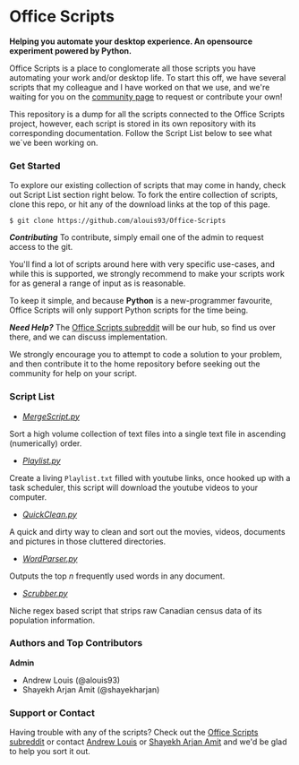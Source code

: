 Office Scripts
==============

**Helping you automate your desktop experience. An opensource experiment powered by Python.**

Office Scripts is a place to conglomerate all those scripts you have automating your work and/or desktop life. To start this off, we have several scripts
that my colleague and I have worked on that we use, and we're waiting for you on the [community page](http://www.reddit.com/r/OfficeScripts) to request or 
contribute your own!

This repository is a dump for all the scripts connected to the Office Scripts project, however, each script is stored in its own repository with its corresponding
documentation. Follow the Script List below to see what we`ve been working on.

### Get Started

To explore our existing collection of scripts that may come in handy, check out Script List section right below. To fork the entire collection of scripts, clone this repo, or hit any of the download links at the top of this page.
```
$ git clone https://github.com/alouis93/Office-Scripts
```

***Contributing***
To contribute, simply email one of the admin to request access to the git.

You'll find a lot of scripts around here with very specific use-cases, and while this is supported, we strongly recommend to make your scripts work for as 
general a range of input as is reasonable. 

To keep it simple, and because **Python** is a new-programmer favourite, Office Scripts will only support Python scripts for the time being.


***Need Help?***
The [Office Scripts subreddit](http://www.reddit.com/r/OfficeScripts) will be our hub, so find us over there, and we can discuss implementation.

We strongly encourage you to attempt to code a solution to your problem, and then contribute it to the home repository before seeking out the community for
help on your script. 

### Script List

* *[MergeScript.py](https://github.com/shayekharjan/MergeScript.py)*

Sort a high volume collection of text files into a single text file in ascending (numerically) order. 

* *[Playlist.py](https://github.com/shayekharjan/Playlist.py)*

Create a living `Playlist.txt` filled with youtube links, once hooked up with a task scheduler, this script will download the youtube videos to your computer.

* *[QuickClean.py](https://github.com/shayekharjan/QuickClean.py)*

A quick and dirty way to clean and sort out the movies, videos, documents and pictures in those cluttered directories.

* *[WordParser.py](https://github.com/alouis93/Python-Word-Parser)*

Outputs the top *n* frequently used words in any document. 

* *[Scrubber.py](https://github.com/alouis93/scrubber.py)*

Niche regex based script that strips raw Canadian census data of its population information.

### Authors and Top Contributors

**Admin**
* Andrew Louis (@alouis93)
* Shayekh Arjan Amit (@shayekharjan)

### Support or Contact
Having trouble with any of the scripts? Check out the [Office Scripts subreddit](http://www.reddit.com/r/OfficeScripts) or contact [Andrew Louis](mailto:a.louis@utoronto.ca) or [Shayekh Arjan Amit](mailto:shayekh.arjan.amit@gmail.com) and we'd be glad to help you sort it out.

